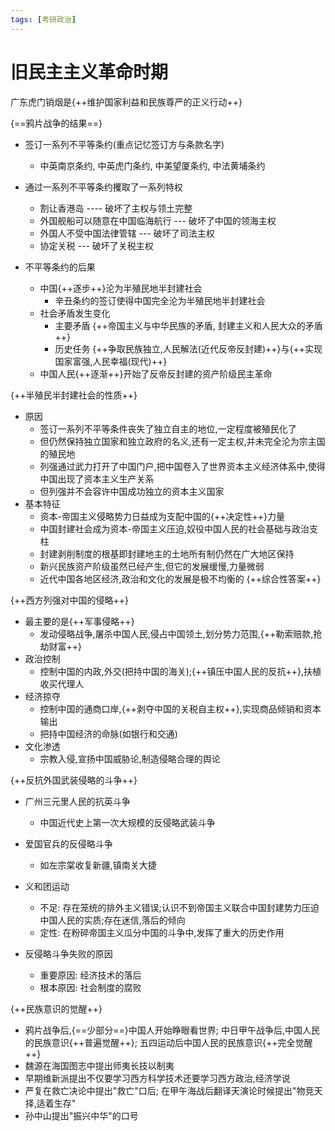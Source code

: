 ```yaml
---
tags: [考研政治]
---
```


# 旧民主主义革命时期

广东虎门销烟是{++维护国家利益和民族尊严的正义行动++}

{==鸦片战争的结果==}

- 签订一系列不平等条约(重点记忆签订方与条款名字)
    - 中英南京条约, 中英虎门条约, 中美望厦条约, 中法黄埔条约
- 通过一系列不平等条约攫取了一系列特权
    - 割让香港岛 ---- 破坏了主权与领土完整
    - 外国舰船可以随意在中国临海航行 --- 破坏了中国的领海主权
    - 外国人不受中国法律管辖 --- 破坏了司法主权
    - 协定关税 --- 破坏了关税主权

- 不平等条约的后果
    - 中国{++逐步++}沦为半殖民地半封建社会
        - 辛丑条约的签订使得中国完全沦为半殖民地半封建社会
    - 社会矛盾发生变化
        - 主要矛盾 {++帝国主义与中华民族的矛盾, 封建主义和人民大众的矛盾++}
        - 历史任务 {++争取民族独立,人民解法(近代反帝反封建)++}与{++实现国家富强,人民幸福(现代)++}
    - 中国人民{++逐渐++}开始了反帝反封建的资产阶级民主革命

{++半殖民半封建社会的性质++}

- 原因
    - 签订一系列不平等条件丧失了独立自主的地位,一定程度被殖民化了
    - 但仍然保持独立国家和独立政府的名义,还有一定主权,并未完全沦为宗主国的殖民地
    - 列强通过武力打开了中国门户,把中国卷入了世界资本主义经济体系中,使得中国出现了资本主义生产关系
    - 但列强并不会容许中国成功独立的资本主义国家
- 基本特征
    - 资本-帝国主义侵略势力日益成为支配中国的{++决定性++}力量
    - 中国封建社会成为资本-帝国主义压迫,奴役中国人民的社会基础与政治支柱
    - 封建剥削制度的根基即封建地主的土地所有制仍然在广大地区保持
    - 新兴民族资产阶级虽然已经产生,但它的发展缓慢,力量微弱
    - 近代中国各地区经济,政治和文化的发展是极不均衡的 {++综合性答案++}

{++西方列强对中国的侵略++}

- 最主要的是{++军事侵略++}
    - 发动侵略战争,屠杀中国人民,侵占中国领土,划分势力范围,{++勒索赔款,抢劫财富++}
- 政治控制
    - 控制中国的内政,外交(把持中国的海关);{++镇压中国人民的反抗++},扶植收买代理人
- 经济掠夺
    - 控制中国的通商口岸,{++剥夺中国的关税自主权++},实现商品倾销和资本输出
    - 把持中国经济的命脉(如银行和交通)
- 文化渗透
    - 宗教入侵,宣扬中国威胁论,制造侵略合理的舆论

{++反抗外国武装侵略的斗争++}

- 广州三元里人民的抗英斗争
    - 中国近代史上第一次大规模的反侵略武装斗争
- 爱国官兵的反侵略斗争
    - 如左宗棠收复新疆,镇南关大捷
- 义和团运动
    - 不足: 存在笼统的排外主义错误;认识不到帝国主义联合中国封建势力压迫中国人民的实质;存在迷信,落后的倾向
    - 定性: 在粉碎帝国主义瓜分中国的斗争中,发挥了重大的历史作用

- 反侵略斗争失败的原因
    - 重要原因: 经济技术的落后
    - 根本原因: 社会制度的腐败

{++民族意识的觉醒++}

- 鸦片战争后,{==少部分==}中国人开始睁眼看世界; 中日甲午战争后,中国人民的民族意识{++普遍觉醒++}; 五四运动后中国人民的民族意识{++完全觉醒++}
- 魏源在海国图志中提出师夷长技以制夷
- 早期维新派提出不仅要学习西方科学技术还要学习西方政治,经济学说
- 严复在救亡决论中提出"救亡"口后; 在甲午海战后翻译天演论时候提出"物竞天择,适着生存"
- 孙中山提出"振兴中华"的口号


